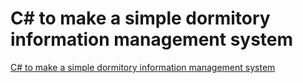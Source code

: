 # C# to make a simple dormitory information management system
[C# to make a simple dormitory information management system](https://aiwithcloud.com/2022/09/15/c_to_make_a_simple_dormitory_information_management_system/)